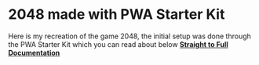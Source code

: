 # 2048 made with PWA Starter Kit
Here is my recreation of the game 2048, the initial setup was done through the PWA Starter Kit which you can read about below
[**Straight to Full Documentation**](https://docs.pwabuilder.com/#/starter/quick-start)



